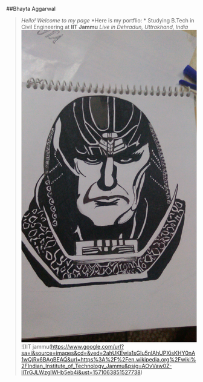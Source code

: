 ##Bhayta Aggarwal
>*Hello! Welcome to my page*
>*Here is my portflio:
      * Studying B.Tech in Civil Engineering at **IIT Jammu**
      *Live in Dehradun, Uttrakhand, India*
![Drawing made by me](IMG-20180218-WA0001.jpeg)
![IIT jammu(https://www.google.com/url?sa=i&source=images&cd=&ved=2ahUKEwia1sGIu5nlAhUPXisKHY0nA1wQjRx6BAgBEAQ&url=https%3A%2F%2Fen.wikipedia.org%2Fwiki%2FIndian_Institute_of_Technology_Jammu&psig=AOvVaw0Z-llTrGJLWzgIWHb5eb4i&ust=1571063851527738)
      
